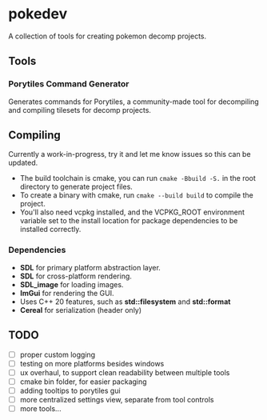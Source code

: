 # pokedev
A collection of tools for creating pokemon decomp projects.

## Tools

### Porytiles Command Generator
Generates commands for Porytiles, a community-made tool for decompiling and compiling
tilesets for decomp projects.

## Compiling
Currently a work-in-progress, try it and let me know issues so this can be updated.

- The build toolchain is cmake, you can run `cmake -Bbuild -S.` in the root directory to 
  generate project files.
- To create a binary with cmake, run `cmake --build build` to compile the project.
- You'll also need vcpkg installed, and the VCPKG_ROOT environment variable set to the install location
  for package dependencies to be installed correctly.

### Dependencies
- **SDL** for primary platform abstraction layer.
- **SDL** for cross-platform rendering.
- **SDL_image** for loading images.
- **ImGui** for rendering the GUI.
- Uses C++ 20 features, such as **std::filesystem** and **std::format**
- **Cereal** for serialization (header only)

## TODO
- [ ] proper custom logging
- [ ] testing on more platforms besides windows
- [ ] ux overhaul, to support clean readability between multiple tools
- [ ] cmake bin folder, for easier packaging
- [ ] adding tooltips to porytiles gui
- [ ] more centralized settings view, separate from tool controls
- [ ] more tools...
